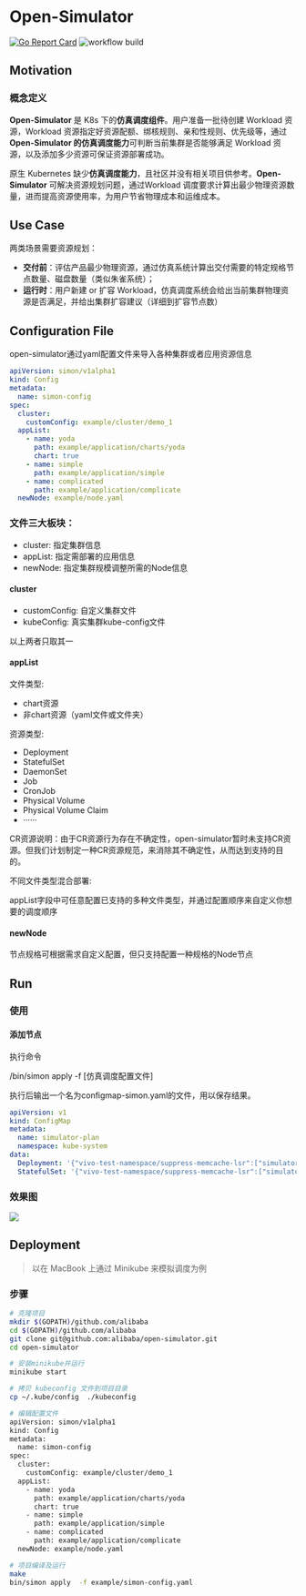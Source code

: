 # Open-Simulator

[![Go Report Card](https://goreportcard.com/badge/github.com/alibaba/open-simulator)](https://goreportcard.com/report/github.com/alibaba/open-simulator)
![workflow build](https://github.com/alibaba/open-simulator/actions/workflows/build.yml/badge.svg)

## Motivation
### 概念定义

**Open-Simulator** 是 K8s 下的**仿真调度组件**。用户准备一批待创建 Workload 资源，Workload 资源指定好资源配额、绑核规则、亲和性规则、优先级等，通过 **Open-Simulator 的仿真调度能力**可判断当前集群是否能够满足 Workload 资源，以及添加多少资源可保证资源部署成功。

原生 Kubernetes 缺少**仿真调度能力**，且社区并没有相关项目供参考。**Open-Simulator** 可解决资源规划问题，通过Workload 调度要求计算出最少物理资源数量，进而提高资源使用率，为用户节省物理成本和运维成本。

## Use Case

两类场景需要资源规划：

- **交付前**：评估产品最少物理资源，通过仿真系统计算出交付需要的特定规格节点数量、磁盘数量（类似朱雀系统）；
- **运行时**：用户新建 or 扩容 Workload，仿真调度系统会给出当前集群物理资源是否满足，并给出集群扩容建议（详细到扩容节点数）

## Configuration File

open-simulator通过yaml配置文件来导入各种集群或者应用资源信息

```yaml
apiVersion: simon/v1alpha1
kind: Config
metadata:
  name: simon-config
spec:
  cluster:
    customConfig: example/cluster/demo_1
  appList:
    - name: yoda
      path: example/application/charts/yoda
      chart: true
    - name: simple
      path: example/application/simple
    - name: complicated
      path: example/application/complicate
  newNode: example/node.yaml
```

### 文件三大板块：

- cluster: 指定集群信息
- appList: 指定需部署的应用信息
- newNode: 指定集群规模调整所需的Node信息

#### cluster

- customConfig: 自定义集群文件
- kubeConfig: 真实集群kube-config文件

以上两者只取其一

#### appList

文件类型:

- chart资源
- 非chart资源（yaml文件或文件夹）

资源类型:

- Deployment
- StatefulSet
- DaemonSet
- Job
- CronJob
- Physical Volume
- Physical Volume Claim
- ······

CR资源说明：由于CR资源行为存在不确定性，open-simulator暂时未支持CR资源。但我们计划制定一种CR资源规范，来消除其不确定性，从而达到支持的目的。

不同文件类型混合部署:

appList字段中可任意配置已支持的多种文件类型，并通过配置顺序来自定义你想要的调度顺序

#### newNode

节点规格可根据需求自定义配置，但只支持配置一种规格的Node节点

## Run

### 使用
#### 添加节点

执行命令

/bin/simon apply -f [仿真调度配置文件]

执行后输出一个名为configmap-simon.yaml的文件，用以保存结果。

```yaml
apiVersion: v1
kind: ConfigMap
metadata:
  name: simulator-plan
  namespace: kube-system
data:
  Deployment: '{"vivo-test-namespace/suppress-memcache-lsr":["simulator-node1","simulator-node1","node3","node2"],"vivo-test-namespace/suppress-memcache-be":["simulator-node1","simulator-node1","node3","node2"]}'
  StatefulSet: '{"vivo-test-namespace/suppress-memcache-lsr":["simulator-node1","simulator-node1","node3","node2"],"vivo-test-namespace/suppress-memcache-be":["simulator-node1","simulator-node1","node3","node2"]}'
```

### 效果图

![](doc/images/simon.png)
## Deployment

> 以在 MacBook 上通过 Minikube 来模拟调度为例

### 步骤

```bash
# 克隆项目
mkdir $(GOPATH)/github.com/alibaba
cd $(GOPATH)/github.com/alibaba
git clone git@github.com:alibaba/open-simulator.git
cd open-simulator

# 安装minikube并运行
minikube start

# 拷贝 kubeconfig 文件到项目目录
cp ~/.kube/config  ./kubeconfig

# 编辑配置文件
apiVersion: simon/v1alpha1
kind: Config
metadata:
  name: simon-config
spec:
  cluster:
    customConfig: example/cluster/demo_1
  appList:
    - name: yoda
      path: example/application/charts/yoda
      chart: true
    - name: simple
      path: example/application/simple
    - name: complicated
      path: example/application/complicate
  newNode: example/node.yaml

# 项目编译及运行
make
bin/simon apply  -f example/simon-config.yaml
```
